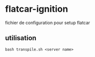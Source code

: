 # flatcar-ignition
fichier de configuration pour setup flatcar

## utilisation
    bash transpile.sh <server name>
    
